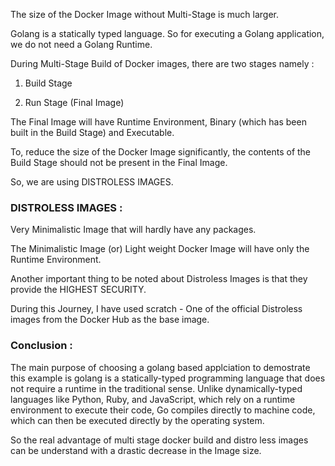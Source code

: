 


The size of the Docker Image without Multi-Stage is much larger. 

Golang is a statically typed language. So for executing a Golang application, we do not need a Golang Runtime.

During Multi-Stage Build of Docker images, there are two stages namely :

1) Build Stage
   
2) Run Stage (Final Image)

The Final Image will have Runtime Environment, Binary (which has been built in the Build Stage) and Executable. 


To, reduce the size of the Docker Image significantly, the contents of the Build Stage should not be present in the Final Image.



So, we are using DISTROLESS IMAGES. 

### DISTROLESS IMAGES :

Very Minimalistic Image that will hardly have any packages.

The Minimalistic Image (or) Light weight Docker Image will have only the Runtime Environment.

Another important thing to be noted about Distroless Images is that they provide the HIGHEST SECURITY.




During this Journey, I have used scratch - One of the official Distroless images from the Docker Hub as the base image.


### Conclusion :

The main purpose of choosing a golang based applciation to demostrate this example is golang is a statically-typed programming language that does not require a runtime in the traditional sense. Unlike dynamically-typed languages like Python, Ruby, and JavaScript, which rely on a runtime environment to execute their code, Go compiles directly to machine code, which can then be executed directly by the operating system.

So the real advantage of multi stage docker build and distro less images can be understand with a drastic decrease in the Image size.





